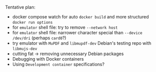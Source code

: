 Tentative plan:

- docker compose watch for auto `docker build` and more structured `docker run options`
- for `emulator` shell file: try to remove `--network host`
- for `emulator` shell file: narrower character special than `--device /dev/dri` (perhaps `card0`?)
- try emulator with `MuPDF` and `libmupdf-dev` Debian's testing repo with `libmujs-dev`
- cutting fat -> removing unnecessary Debian packages
- Debugging with Docker containers
- Using `Development container` specifications?
